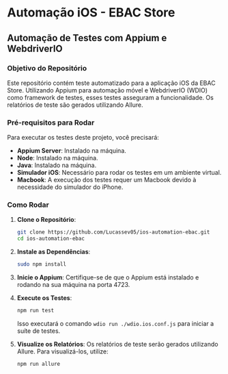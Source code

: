 # Automação iOS - EBAC Store

## Automação de Testes com Appium e WebdriverIO

### Objetivo do Repositório

Este repositório contém teste automatizado para a aplicação iOS da EBAC Store. Utilizando Appium para automação móvel e WebdriverIO (WDIO) como framework de testes, esses testes asseguram a funcionalidade. Os relatórios de teste são gerados utilizando Allure.

### Pré-requisitos para Rodar

Para executar os testes deste projeto, você precisará:

- **Appium Server**: Instalado na máquina.
- **Node**: Instalado na máquina.
- **Java**: Instalado na máquina.
- **Simulador iOS**: Necessário para rodar os testes em um ambiente virtual.
- **Macbook**: A execução dos testes requer um Macbook devido à necessidade do simulador do iPhone.

### Como Rodar

1. **Clone o Repositório**:

   ```bash
   git clone https://github.com/Lucassev05/ios-automation-ebac.git
   cd ios-automation-ebac
   ```

2. **Instale as Dependências**:

   ```bash
   sudo npm install
   ```

3. **Inicie o Appium**:
   Certifique-se de que o Appium está instalado e rodando na sua máquina na porta 4723.

4. **Execute os Testes**:

   ```bash
   npm run test
   ```

   Isso executará o comando `wdio run ./wdio.ios.conf.js` para iniciar a suíte de testes.

5. **Visualize os Relatórios**:
   Os relatórios de teste serão gerados utilizando Allure. Para visualizá-los, utilize:
   ```bash
   npm run allure
   ```
